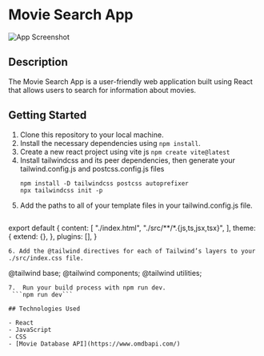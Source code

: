 # Movie Search App

![App Screenshot](!(https://github.com/ankitaludbe/Movie-Searching-App-using-React/assets/86849431/812f5302-0ae8-4727-9e4e-ee15ccd05f6b)
)

## Description

The Movie Search App is a user-friendly web application built using React that allows users to search for information about movies. 



## Getting Started

1. Clone this repository to your local machine.
2. Install the necessary dependencies using `npm install`.
3. Create a new react project using vite js
   ```npm create vite@latest```
4. Install tailwindcss and its peer dependencies, then generate your tailwind.config.js and postcss.config.js files
   ```
   npm install -D tailwindcss postcss autoprefixer
   npx tailwindcss init -p
   ```
5. Add the paths to all of your template files in your tailwind.config.js file.
   ```
  export default {
  content: [
    "./index.html",
    "./src/**/*.{js,ts,jsx,tsx}",
  ],
  theme: {
    extend: {},
  },
  plugins: [],
} 
  ```
6. Add the @tailwind directives for each of Tailwind’s layers to your ./src/index.css file.
   ```
   @tailwind base;
   @tailwind components;
   @tailwind utilities;
   ```
7.  Run your build process with npm run dev.
    ```npm run dev```

## Technologies Used

- React
- JavaScript
- CSS
- [Movie Database API](https://www.omdbapi.com/)

